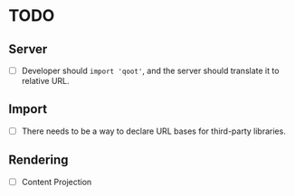 # TODO

## Server

- [ ] Developer should `import 'qoot'`, and the server should translate it to relative URL.

## Import

- [ ] There needs to be a way to declare URL bases for third-party libraries.

## Rendering

- [ ] Content Projection
